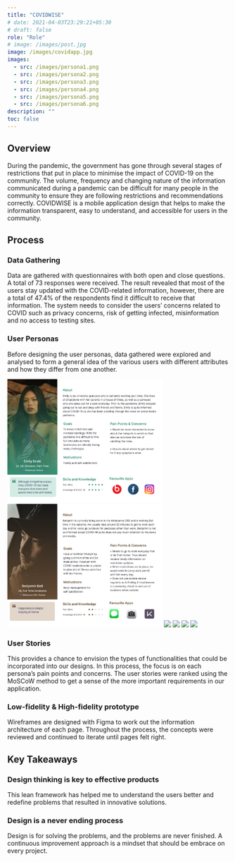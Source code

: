 ```yaml
---
title: "COVIDWISE"
# date: 2021-04-03T23:29:21+05:30
# draft: false
role: "Role"
# image: /images/post.jpg
image: /images/covidapp.jpg
images:
  - src: /images/persona1.png
  - src: /images/persona2.png
  - src: /images/persona3.png
  - src: /images/persona4.png
  - src: /images/persona5.png
  - src: /images/persona6.png
description: ""
toc: false
---
```


<!--more-->

## Overview

During the pandemic, the government has gone through several stages of restrictions that put in place to minimise the impact of COVID-19 on the community. The volume, frequency and changing nature of the information communicated during a pandemic can be difficult for many people in the community to ensure they are following restrictions and recommendations correctly. COVIDWISE is a mobile application design that helps to make the information transparent, easy to understand, and accessible for users in the community.

## Process

### Data Gathering

Data are gathered with questionnaires with both open and close questions. A total of 73 responses were received. The result revealed that most of the users stay updated with the COVID-related information, however, there are a total of 47.4% of the respondents find it difficult to receive that information. The system needs to consider the users’ concerns related to COVID such as privacy concerns, risk of getting infected, misinformation and no access to testing sites.

### User Personas

Before designing the user personas, data gathered were explored and analysed to form a general idea of the various users with different attributes and how they differ from one another.

<!--
<div class="card-group p-4">
        <div class="row justify-content-center">
          <img class="w-100" height="280px" src="/images/persona1.png">
          <img class="w-100" height="280px" src="/images/persona2.png">
          <img class="w-100" height="280px" src="/images/persona3.png">
          <img class="w-100" height="280px" src="/images/persona4.png">
          <img class="w-100" height="280px" src="/images/persona5.png">
          <img class="w-100" height="280px" src="/images/persona6.png">
        </div>
    </div> -->

  <div class="card-group p-4">
      <div class="row justify-content-center">
          <div class="col-md-4 p-0 m-0">
              <div class="card p-0 m-0 border-0">
                <img class="w-100" height="280px" src="/images/persona1.png">
                <img class="w-100" height="280px" src="/images/persona2.png">
                <img class="w-100" height="280px" src="/images/persona3.png">
                <img class="w-100" height="280px" src="/images/persona4.png">
                <img class="w-100" height="280px" src="/images/persona5.png">
                <img class="w-100" height="280px" src="/images/persona6.png">
              </div>
          </div>
      </div>
  </div>

### User Stories

This provides a chance to envision the types of functionalities that could be incorporated into our designs. In this process, the focus is on each persona’s pain points and concerns. The user stories were ranked using the MoSCoW method to get a sense of the more important requirements in our application.

### Low-fidelity & High-fidelity prototype

Wireframes are designed with Figma to work out the information architecture of each page. Throughout the process, the concepts were reviewed and continued to iterate until pages felt right.

<!-------------------------------------------------->

## Key Takeaways

### Design thinking is key to effective products

This lean framework has helped me to understand the users better and redefine problems that resulted in innovative solutions.

### Design is a never ending process

Design is for solving the problems, and the problems are never finished. A continuous improvement approach is a mindset that should be embrace on every project.
